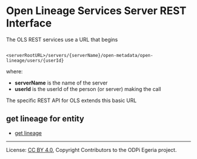 <!-- SPDX-License-Identifier: CC-BY-4.0 -->
<!-- Copyright Contributors to the ODPi Egeria project. -->

# Open Lineage Services Server REST Interface

The OLS REST services use a URL that begins

```

<serverRootURL>/servers/{serverName}/open-metadata/open-lineage/users/{userId}
```

where:
* **serverName** is the name of the server
* **userId** is the userId of the person (or server) making the call

The specific REST API for OLS extends this basic URL

## get lineage for entity

* [get lineage](get-lineage-with-rest.md)

----
License: [CC BY 4.0](https://creativecommons.org/licenses/by/4.0/),
Copyright Contributors to the ODPi Egeria project.